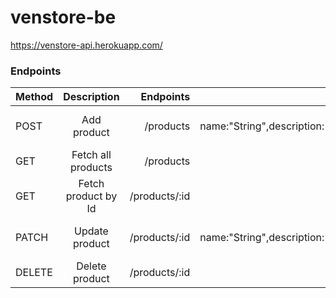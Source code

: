 # venstore-be

https://venstore-api.herokuapp.com/

### Endpoints
| Method      | Description    | Endpoints    | BODY |
| :------------- | :----------: | -----------: | -----------: | 
|  POST | Add product   | /products    |  { name:"String",description:"String",price:"float",category:"String",color:"String", image:"File JPG/PNG" }   | 
| GET   | Fetch all products | /products | N/A    | 
|  GET | Fetch product by Id   | /products/:id | N/A    |
| PATCH  | Update product | /products/:id | { name:"String",description:"String",price:"float",category:"String",color:"String", image:"File JPG/PNG" }    | 
| DELETE  | Delete product | /products/:id | N/A    | 